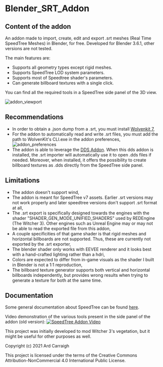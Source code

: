 # Blender_SRT_Addon
## Content of the addon
An addon made to import, create, edit and export .srt meshes (Real Time SpeedTree Meshes) in Blender, for free. Developed for Blender 3.6.1, other versions are not tested.

The main features are:
- Supports all geometry types except rigid meshes.
- Supports SpeedTree LOD system parameters.
- Supports most of Speedtree shader's parameters.
- Can generate billboard textures with a single click.

You can find all the required tools in a SpeedTree side panel of the 3D view.

![addon_viewport](https://imgur.com/h8APXiI.png)

## Recommendations

- In order to obtain a .json dump from a .srt, you must install [Wolvenkit 7](https://github.com/WolvenKit/WolvenKit-7/releases),
- For the addon to automatically read and write .srt files, you must add the path to WolvenKit's CLI.exe in the addon preferences,
![addon_preferences](https://imgur.com/WFjB5sP.png)
- The addon is able to leverage the [DDS Addon](https://github.com/matyalatte/Blender-DDS-Addon/releases). When this dds addon is installed, the .srt importer will automatically use it to open .dds files if needed. Moreover, when installed, it offers the possibility to create billboard textures as .dds directly from the SpeedTree side panel.

## Limitations

- The addon doesn't support wind,
- The addon is meant for SpeedTree v7 assets. Earlier .srt versions may not work properly and later speedtree versions don't support .srt format at all,
- The .srt export is specifically designed towards the engines with the shader "SHADER_GEN_MODE_UNIFIED_SHADERS" used by REDEngine (The Witcher 3). Other engines such as Unreal Engine may or may not be able to read the exported file from this addon,
- A couple specificities of that game shader is that rigid meshes and horizontal billboards are not supported. Thus, these are currently not exported by the .srt exporter,
- The blender shader only works with EEVEE renderer and it looks best with a hand-crafted lighting rather than a hdri,
- Colors are expected to differ from in-game visuals as the shader I built in Blender is not a 1:1 reproduction,
- The billboard texture generator supports both vertical and horizontal billboards independently, but provides wrong results when trying to generate a texture for both at the same time.

## Documentation

Some general documentation about SpeedTree can be found [here](https://docs.speedtree.com/doku.php?id=start).

Video demonstration of the various tools present in the side panel of the addon (old version):
[![SpeedTree Addon Video](https://i.ytimg.com/vi/9nWWpDncmZg/maxresdefault.jpg)](https://www.youtube.com/watch?v=9nWWpDncmZg)

This project was initially developed to mod Witcher 3's vegetation, but it might be useful for other purposes as well.

Copyright (c) 2021 Ard Carraigh

This project is licensed under the terms of the Creative Commons Attribution-NonCommercial 4.0 International Public License.
